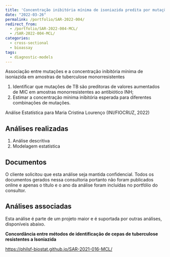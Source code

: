 ```yaml
---
title: 'Concentração inibitória mínima de isoniazida predita por mutações em amostras de tuberculose monorresistentes'
date: "2022-03-26"
permalink: /portfolio/SAR-2022-004/
redirect_from:
  - /portfolio/SAR-2022-004-MCL/
  - /SAR-2022-004-MCL/
categories:
  - cross-sectional
  - bioassay
tags:
  - diagnostic-models
---
```


Associação entre mutações e a concentração inibitória mínima de isoniazida em amostras de tuberculose monorresistentes

1. Identificar que mutações de TB são preditoras de valores aumentados de MIC em amostras monorresistentes ao antibiótico INH;
1. Estimar a concentração mínima inibitória esperada para diferentes combinações de mutações.

Análise Estatística para Maria Cristina Lourenço (INI/FIOCRUZ, 2022)

## Análises realizadas

1. Análise descritiva
1. Modelagem estatística

## Documentos

<!-- O cliente solicitou que esta análise seja mantida confidencial até uma futura data, determinada pelo próprio cliente. -->
<!-- Todos os documentos gerados nessa consultoria portanto não foram publicados online e apenas o título e o ano da análise foram incluídas no portfólio do consultor. -->
<!-- Após a data acordada, os documentos serão disponibilizados. -->

O cliente solicitou que esta análise seja mantida confidencial.
Todos os documentos gerados nessa consultoria portanto não foram publicados online e apenas o título e o ano da análise foram incluídas no portfólio do consultor.

<!-- ### Plano Analítico (SAP) -->

<!-- - [PDF][sap] -->

<!-- ### Relatório de Análise Estatística (SAR) -->

<!-- - [PDF][sar] -->

## Análises associadas

Esta análise é parte de um projeto maior e é suportada por outras análises, disponíveis abaixo.

**Concordância entre métodos de identificação de cepas de tuberculose resistentes a Isoniazida**

<https://philsf-biostat.github.io/SAR-2021-016-MCL/>

<!-- --- -->

[sap]: /files/SAP-2022-004-MCL-v01.pdf
[sar]: /files/SAR-2022-004-MCL-v01.pdf
